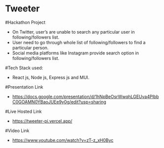 # Tweeter

#Hackathon Project


- On Twitter, user’s are unable to search any particular user in following/followers list.
- User need to go through whole list of following/followers to find a particular person.
- Social media platforms like Instagram provide search option in following/followers list.

#Tech Stack used:

- React js, Node js, Express js and MUI.

#Presentation Link
- https://docs.google.com/presentation/d/1hNpBeOsrWwqhLGEUva4PlbbC0GOAMN0YBaoJUEe9y0g/edit?usp=sharing

#Live Hosted Link
- https://tweeter-pi.vercel.app/

#Video Link
- https://www.youtube.com/watch?v=zT-z_xH0Byc




  

